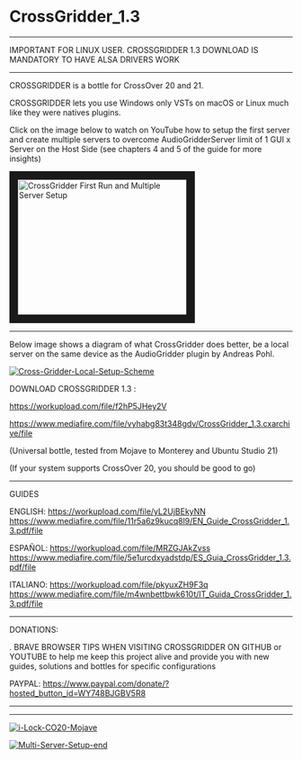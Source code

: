 # CrossGridder_1.3

*******************************************************************************************
IMPORTANT FOR LINUX USER. CROSSGRIDDER 1.3 DOWNLOAD IS MANDATORY TO HAVE ALSA DRIVERS WORK
*******************************************************************************************

CROSSGRIDDER is a bottle for CrossOver 20 and 21. 

CROSSGRIDDER lets you use Windows only VSTs on macOS or Linux much like they were natives plugins. 

Click on the image below to watch on YouTube how to setup 
the first server and create multiple servers 
to overcome AudioGridderServer limit of 1 GUI x Server on the Host Side
(see chapters 4 and 5 of the guide for more insights)


<a href="http://www.youtube.com/watch?feature=player_embedded&v=4-9Rk6KpHL0
" target="_blank"><img src="http://img.youtube.com/vi/4-9Rk6KpHL0/0.jpg" 
alt="CrossGridder First Run and Multiple Server Setup" width="300" height="240" border="15" /></a>

************************************************************************************************

Below image shows a diagram of what CrossGridder does better, 
be a local server on the same device as the AudioGridder plugin by Andreas Pohl.

<a href="https://ibb.co/jfkHbR1"><img src="https://i.ibb.co/tKp3QXW/Cross-Gridder-Local-Setup-Scheme.png" alt="Cross-Gridder-Local-Setup-Scheme" border="0" /></a>

DOWNLOAD CROSSGRIDDER 1.3 : 

https://workupload.com/file/f2hP5JHey2V

https://www.mediafire.com/file/vyhabg83t348gdv/CrossGridder_1.3.cxarchive/file
                            
(Universal bottle, tested from Mojave to Monterey and Ubuntu Studio 21)

(If your system supports CrossOver 20, you should be good to go)

************************************************************************************************

GUIDES

ENGLISH: https://workupload.com/file/yL2UjBEkyNN
         https://www.mediafire.com/file/11r5a6z9kucq8l9/EN_Guide_CrossGridder_1.3.pdf/file

ESPAÑOL: https://workupload.com/file/MRZGJAkZvss
         https://www.mediafire.com/file/5e1urcdxyadstdp/ES_Guia_CrossGridder_1.3.pdf/file

ITALIANO: https://workupload.com/file/pkyuxZH9F3q
          https://www.mediafire.com/file/m4wnbettbwk610t/IT_Guida_CrossGridder_1.3.pdf/file

************************************************************************************************

DONATIONS:

. BRAVE BROWSER TIPS WHEN VISITING CROSSGRIDDER ON GITHUB or YOUTUBE
to help me keep this project alive and provide you with new guides,
solutions and bottles for specific configurations

PAYPAL:
https://www.paypal.com/donate/?hosted_button_id=WY748BJGBV5R8

************************************************************************************************


**********************************************************************

<a href="https://ibb.co/2ZW6mRQ"><img src="https://i.ibb.co/phbPGN8/i-Lock-CO20-Mojave.png" alt="i-Lock-CO20-Mojave" border="0"></a>

<a href="https://ibb.co/GcgFL44"><img src="https://i.ibb.co/XSmVgrr/Multi-Server-Setup-end.png" alt="Multi-Server-Setup-end" border="0" /></a>



